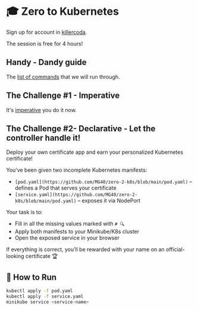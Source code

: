 # 🎓 Zero to Kubernetes 

Sign up for account in [killercoda](https://killercoda.com/login).

The session is free for 4 hours!

## Handy - Dandy guide

The [list of commands](https://github.com/MG40/zero-2-k8s/blob/main/ls-commands.md) that we will run through. 

## The Challenge #1 - Imperative

It's [imperative](https://github.com/MG40/zero-2-k8s/blob/main/imperative.md) you do it now. 

## The Challenge #2- Declarative - Let the controller handle it!

Deploy your own certificate app and earn your personalized Kubernetes certificate!

You’ve been given two incomplete Kubernetes manifests:

- `[pod.yaml](https://github.com/MG40/zero-2-k8s/blob/main/pod.yaml)` – defines a Pod that serves your certificate
- `[service.yaml](https://github.com/MG40/zero-2-k8s/blob/main/pod.yaml)` – exposes it via NodePort

Your task is to:
- Fill in all the missing values marked with `# 🔍`
- Apply both manifests to your Minikube/K8s cluster
- Open the exposed service in your browser

If everything is correct, you’ll be rewarded with your name on an official-looking certificate 🏆

## 🚀 How to Run

```bash
kubectl apply -f pod.yaml
kubectl apply -f service.yaml
minikube service <service-name>

